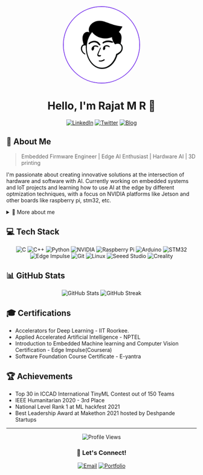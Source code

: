 <div align="center">
  <img src="my-notion-face-transparent.png" alt="Profile Picture" width="200" height="200" style="border-radius: 50%; object-fit: cover; border: 2px solid #7C3AED"/>
  
  # Hello, I'm Rajat M R 👋
  [![LinkedIn](https://img.shields.io/badge/LinkedIn-%230077B5.svg?logo=linkedin&logoColor=white)](https://linkedin.com/in/rajatmr)
  [![Twitter](https://img.shields.io/badge/Twitter-%231DA1F2.svg?logo=Twitter&logoColor=white)](your-twitter-url)
  [![Blog](https://img.shields.io/badge/Blog-%23000000.svg?logo=notion&logoColor=white)](your-blog-url)
</div>

## 🚀 About Me
> Embedded Firmware Engineer | Edge AI Enthusiast | Hardware AI | 3D printing

I'm passionate about creating innovative solutions at the intersection of hardware and software with AI. Currently working on embedded systems and IoT projects and learning how to use AI at the edge by different optmization techniques, with a focus on NVIDIA platforms like Jetson and other boards like raspberry pi, stm32, etc.

<details>
<summary>🎯 More about me</summary>

- 🔭 I'm currently working at Vimaan Robotics as a Embedded Firmware Engineer
- 🌱 I'm learning [ROS/Embedded Systems/AI/ML/DL]
- 👯 Open to collaborate on Embedded AI projects
- 💬 Ask me about Edge AI, embedded systems, or 3D printing
</details>

## 💻 Tech Stack
<div align="center">

![C](https://img.shields.io/badge/c-%2300599C.svg?style=for-the-badge&logo=c&logoColor=white)
![C++](https://img.shields.io/badge/c++-%2300599C.svg?style=for-the-badge&logo=c%2B%2B&logoColor=white)
![Python](https://img.shields.io/badge/python-3670A0?style=for-the-badge&logo=python&logoColor=ffdd54)
![NVIDIA](https://img.shields.io/badge/NVIDIA-%2376B900.svg?style=for-the-badge&logo=nvidia&logoColor=white)
![Raspberry Pi](https://img.shields.io/badge/-RaspberryPi-C51A4A?style=for-the-badge&logo=Raspberry-Pi)
![Arduino](https://img.shields.io/badge/-Arduino-00979D?style=for-the-badge&logo=Arduino&logoColor=white)
![STM32](https://img.shields.io/badge/STM32-%23FF0000.svg?style=for-the-badge&logo=stmicroelectronics&logoColor=white)
![Edge Impulse](https://img.shields.io/badge/Edge%20Impulse-%23ED1F24.svg?style=for-the-badge&logo=data:image/png;base64,iVBORw0KGgoAAAANSUhEUgAAAA4AAAAOCAYAAAAfSC3RAAAACXBIWXMAAAsTAAALEwEAmpwYAAAA70lEQVR4nM2RMUoDURCGv9m3IYVYiCDYWFoLHkAQK0nhCdKlSZN0HkBSWQbiCdJaaKWNjZADWG2Z3bxdCxdCNtuoYOF/m5n/m/nfwL8jxnhWVVVRVdXuJxb7qXwIYQN4AdZDCGtVVe2nGGPvZGYvwC1wDHjnXN+FEKaZeQssAKvQmNkUeAZ2wEFmPgFvQNfMloHRhwqZ2QswB/rAc4xxDIyA48y8A/b/CFwAjs1sCUzM7FpST9KNpCSwBq4kfTZ1qc/2/X7/SNKxc+7BOXcuaQfoArfAQNJQUl+Sz8xLSR8xxk5d118Iz8DTqWP8jQAAAABJRU5ErkJggg==)
![Git](https://img.shields.io/badge/git-%23F05033.svg?style=for-the-badge&logo=git&logoColor=white)
![Linux](https://img.shields.io/badge/Linux-FCC624?style=for-the-badge&logo=linux&logoColor=black)
![Seeed Studio](https://img.shields.io/badge/Seeed%20Studio-%2300A88F.svg?style=for-the-badge&logo=data:image/png;base64,iVBORw0KGgoAAAANSUhEUgAAAA4AAAAOCAYAAAAfSC3RAAAACXBIWXMAAAsTAAALEwEAmpwYAAAA7klEQVR4nM2RMUoDURCGv9m3IYKFIFhYWgseQBArSeEJ0qVJk3QeQFJZBuIJ0lpopY2NkANYbZndvF0LF0I22+wKFv63mfl/Zv4N/DtijGdVVRVVVe1+YrGfyocQNoBXYD2EsFZV1X6KMfZOZvYK3ALHgHfO9V0IYZqZt8ACsAqNmU2BF2AHHGTmE/AOdM1sGRh9qJCZvQFzoA88xxjHwAg4zsw7YP+PwAXg2MyWwMTMriX1JN1ISgLrwJWkz6Yu9dm+3+8fSTp2zj04584l7QBd4BYYSBpK6kvymXkp6SPG2Knr+guCqc6jJqkUVgAAAABJRU5ErkJggg==)
![Creality](https://img.shields.io/badge/Creality-%23FF5733.svg?style=for-the-badge&logo=data:image/png;base64,iVBORw0KGgoAAAANSUhEUgAAAA4AAAAOCAYAAAAfSC3RAAAACXBIWXMAAAsTAAALEwEAmpwYAAAA6klEQVR4nM2RIUtEURSAvzP3zjBYLJPFYhCDRovJYhB8A2Gw+AiCyWQ0+wRGk9Gg0WwUm0HQajXYxGSZO/e+abhjGBimqeCBU5/vnMM58G+klE6rqsqqqtp9x2w/lY8xboA3YD3GeFhV1X6KKfXOZvYGDIFjIHjv+z7GOM3MW2ABWIXGzKbAK7ADDjLzCZgBPTNbBkafKmRm78Ac6AMvKaUxMAJOMvMO2P8jcAE4NrMlMDGza0k9STeSssA6cCXps6lLfXbo9/tHko69949BiBeSdoAecAsMJA0l9SUFMxtK+kgpdeu6/gKq0M3D1P3GlQAAAABJRU5ErkJggg==)

</div>

## 📊 GitHub Stats
<div align="center">
  <img src="https://github-readme-stats.vercel.app/api?username=atomicrajat&show_icons=true&theme=radical" alt="GitHub Stats" />
  <img src="https://github-readme-streak-stats.herokuapp.com/?user=atomicrajat&theme=radical" alt="GitHub Streak" />
</div>

## 🎓 Certifications
- Accelerators for Deep Learning - IIT
Roorkee.
- Applied Accelerated Artificial
Intelligence - NPTEL
- Introduction to Embedded Machine
learning and Computer Vision
Certification - Edge Impulse(Coursera)
- Software Foundation Course
Certificate - E-yantra 


## 🏆 Achievements
- Top 30 in ICCAD International TinyML Contest out of 150 Teams
- IEEE Humanitarian 2020 - 3rd Place
- National Level Rank 1 at ML hackfest 2021
- Best Leadership Award at Makethon 2021 hosted by Deshpande Startups

---

<div align="center">
  <img src="https://komarev.com/ghpvc/?username=atomicrajat&color=blueviolet" alt="Profile Views" />
  
  <h3>💬 Let's Connect!</h3>
  
  [![Email](https://img.shields.io/badge/Email-D14836?style=for-the-badge&logo=gmail&logoColor=white)](mailto:your.email@example.com)
  [![Portfolio](https://img.shields.io/badge/Portfolio-%23000000.svg?style=for-the-badge&logo=firefox&logoColor=#FF7139)](your-portfolio-url)
</div>
